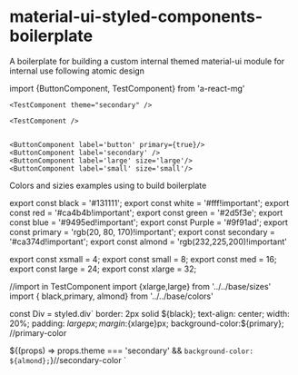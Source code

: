# material-ui-styled-components-boilerplate
A boilerplate for building a custom internal themed material-ui module for internal use following atomic design


   import {ButtonComponent, TestComponent} from 'a-react-mg'

    <TestComponent theme="secondary" />

    <TestComponent />
    

    <ButtonComponent label='button' primary={true}/>
    <ButtonComponent label='secondary' />
    <ButtonComponent label='large' size='large'/>
    <ButtonComponent label='small' size='small'/>

Colors and sizies examples using to build boilerplate

export const black = '#131111';
export const white = '#fff!important';
export const red = '#ca4b4b!important';
export const green = '#2d5f3e';
export const blue = '#9495ed!important';
export const Purple = '#9f91ad';
export const primary = 'rgb(20, 80, 170)!important';
export const secondary = '#ca374d!important';
export const almond = 'rgb(232,225,200)!important'

export const xsmall = 4;
export const small = 8;
export const med = 16;
export const large = 24;
export const xlarge = 32;  

//import in TestComponent
import {xlarge,large} from '../../base/sizes'
import { black,primary, almond} from '../../base/colors'

 const Div = styled.div<TestComponentProps>`
   border: 2px solid ${black};
   text-align: center;
   width: 20%;
   padding: ${large}px;
   margin:${xlarge}px;
   background-color:${primary}; //primary-color

   ${(props) => props.theme === 'secondary' && `background-color: ${almond};`}//secondary-color
`